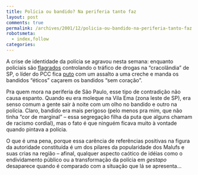 ```yaml
---
title: Polícia ou bandido? Na periferia tanto faz
layout: post
comments: true
permalink: /archives/2001/12/policia-ou-bandido-na-periferia-tanto-faz.html/
robotsmeta:
  - index,follow
categories:
---
```

A crise de identidade da polícia se agravou nesta semana: enquanto policiais são <a href="http://www.uol.com.br/folha/cotidiano/ult95u42148.shl">flagrados</a> controlando o tráfico de drogas na &#8220;cracolândia&#8221; de SP, o líder do PCC fica <a href="http://www.jt.estadao.com.br/editorias/2001/12/14/ger022.html" >puto</a> com um assalto a uma creche e manda os bandidos &#8220;éticos&#8221; caçarem os bandidos &#8220;sem coração&#8221;.

Pra quem mora na periferia de São Paulo, esse tipo de contradição não causa espanto. Quando eu era moleque na Vila Ema (zona leste de SP), era senso comum a gente sair à noite com um olho no bandido e outro na polícia. Claro, bandido era mais perigoso (pelo menos pra mim, que não tinha &#8220;cor de marginal&#8221; &#8211; essa segregação filha da puta que alguns chamam de racismo cordial), mas o fato é que ninguém ficava muito à vontade quando pintava a polícia.

O que é uma pena, porque essa carência de referências positivas na figura da autoridade constituída é um dos pilares da popularidade dos Malufs e suas crias na região &#8211; afinal, qualquer aspecto caótico de idéias como o endividamento público ou a transformação da polícia em *gestapo* desaparece quando é comparado com a situação que lá se apresenta&#8230;